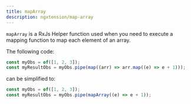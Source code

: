 ```yaml
---
title: mapArray
description: ngxtension/map-array
---
```


`mapArray` is a RxJs Helper function used when you need to execute a mapping function to map each element of an array.

The following code:

```ts
const myObs = of([1, 2, 3]);
const myResultObs = myObs.pipe(map((arr) => arr.map((e) => e + 1)));
```

can be simplified to:

```ts
const myObs = of([1, 2, 3]);
const myResultObs = myObs.pipe(mapArray((e) => e + 1));
```
